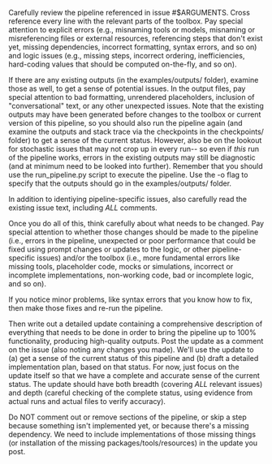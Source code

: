 Carefully review the pipeline referenced in issue #$ARGUMENTS. Cross reference every line with the relevant parts of the toolbox. Pay special attention to explicit errors (e.g., misnaming tools or models, misnaming or misreferencing files or external resources, referencing steps that don't exist yet, missing dependencies, incorrect formatting, syntax errors, and so on) and logic issues (e.g., missing steps, incorrect ordering, inefficiencies, hard-coding values that should be computed on-the-fly, and so on).

If there are any existing outputs (in the examples/outputs/<pipeline name> folder), examine those as well, to get a sense of potential issues. In the output files, pay special attention to bad formatting, unrendered placeholders, inclusion of "conversational" text, or any other unexpected issues.  Note that the existing outputs may have been generated before changes to the toolbox or current version of this pipeline, so you should also run the pipeline again (and examine the outputs and stack trace via the checkpoints in the checkpoints/ folder) to get a sense of the current status. However, also be on the lookout for stochastic issues that may not crop up in every run-- so even if *this* run of the pipeline works, errors in the existing outputs may still be diagnostic (and at minimum need to be looked into further).  Remember that you should use the run_pipeline.py script to execute the pipeline.  Use the -o flag to specify that the outputs should go in the examples/outputs/<pipeline name> folder.

In addition to identiying pipeline-specific issues, also carefully read the existing issue text, including *ALL* comments.

Once you do all of this, think carefully about what needs to be changed. Pay special attention to whether those changes should be made to the pipeline (i.e., errors in the pipeline, unexpected or poor performance that could be fixed using prompt changes or updates to the logic, or other pipeline-specific issues) and/or the toolbox (i.e., more fundamental errors like missing tools, placeholder code, mocks or simulations, incorrect or incomplete implementations, non-working code, bad or incomplete logic, and so on). 

If you notice minor problems, like syntax errors that you know how to fix, then make those fixes and re-run the pipeline.

Then write out a detailed update containing a comprehensive description of everything that needs to be done in order to bring the pipeline up to 100% functionality, producing high-quality outputs. Post the update as a comment on the issue (also noting any changes you made).  We'll use the update to (a) get a sense of the current status of this pipeline and (b) draft a detailed implementation plan, based on that status. For now, just focus on the update itself so that we have a complete and accurate sense of the current status. The update should have both breadth (covering *ALL* relevant issues) and depth (careful checking of the complete status, using evidence from actual runs and actual files to verify accuracy).

Do NOT comment out or remove sections of the pipeline, or skip a step because something isn't implemented yet, or because there's a missing dependency. We need to include implementations of those missing things (or installation of the missing packages/tools/resources) in the update you post.

